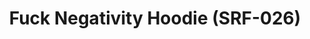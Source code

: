 ---
ee_id: '4298'
site: '1'
type: '2'
url: 2015-158-fuck-negativity-hoodie-srf-026
title: Fuck Negativity Hoodie (SRF-026)
year: '2015'
display_year: '2015'
medium: Hoodie
dims: ''
pitch: ''
ps: ''
live_url: ''
related: "[4277] [2014-088-going-negative-lakes] 2014-088 Going Negative / Lakes"
youtube: ''
related_code: ''
imgs: Fuck-Negativity-Hoodie-SRF-026-2015-158-full-database-ih.jpg
subheading: ''
download: ''
add_credit: ''
commission: ''
layout: things-i-made
---